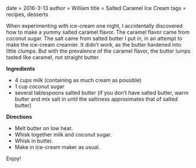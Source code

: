 <metadata>
date = 2016-3-13
author = William
title = Salted Caramel Ice Cream
tags = recipes, desserts
</metadata>

When experimenting with ice-cream one night, I accidentally discovered how to make a yummy salted caramel flavor.  The caramel flavor came from coconut sugar.  The salt came from salted butter I put in, in an attempt to make the ice-cream creamier.  It didn’t work, as the butter hardened into little clumps. But with the prevalence of the caramel flavor, the butter lumps tasted like caramel, not straight butter.

__Ingredients__

- 4 cups milk (containing as much cream as possible)
- 1 cup coconut sugar
- several tablespoons salted butter (if you don’t have salted butter, warm butter and mix salt in until the saltiness approximates that of salted butter)

__Directions__

- Melt butter on low heat.
- Whisk together milk and coconut sugar.
- Whisk in butter.
- Make in ice-cream maker as usual.

Enjoy!
